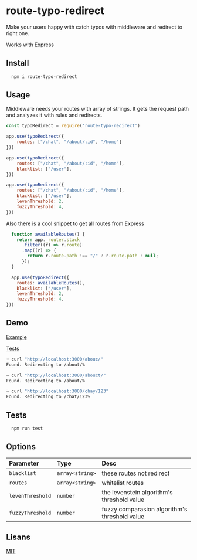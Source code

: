
# route-typo-redirect

Make your users happy with catch typos with middleware and redirect to right one. 

Works with Express

## Install 

```bash 
  npm i route-typo-redirect
```
    
## Usage
Middleware needs your routes with array of strings. It gets the request path and analyzes it with rules and redirects.

```js
const typoRedirect = require('route-typo-redirect')

app.use(typoRedirect({
    routes: ["/chat", "/about/:id", "/home"]
}))

app.use(typoRedirect({
    routes: ["/chat", "/about/:id", "/home"],
    blacklist: ["/user"],
}))

app.use(typoRedirect({
    routes: ["/chat", "/about/:id", "/home"],
    blacklist: ["/user"],
    levenThreshold: 2,
    fuzzyThreshold: 4,
}))
```

Also there is a cool snippet to get all routes from Express

```js
  function availableRoutes() {
    return app._router.stack
      .filter((r) => r.route)
      .map((r) => {
        return r.route.path !== "/" ? r.route.path : null;
      });
  }

  app.use(typoRedirect({
    routes: availableRoutes(),
    blacklist: ["/user"],
    levenThreshold: 2,
    fuzzyThreshold: 4,
}))
```

## Demo

[Example](https://github.com/snowron/route-typo-redirect/blob/master/example/app.js)

[Tests](https://github.com/snowron/route-typo-redirect/blob/master/index.test.js)


```bash
➜ curl "http://localhost:3000/abouc/"           
Found. Redirecting to /about/%                                                                                                                                                                             

➜ curl "http://localhost:3000/abouct/"
Found. Redirecting to /about/%    

➜ curl "http://localhost:3000/chay/123"
Found. Redirecting to /chat/123%     
```

## Tests

```bash
  npm run test
```

## Options

| Parameter        | Type            | Desc                                          |
| :--------------- | :-------------- | :-------------------------------------------- |
| `blacklist`      | `array<string>` | these routes not redirect                     |
| `routes`         | `array<string>` | whitelist routes                              |
| `levenThreshold` | `number`        | the levenstein algorithm's threshold value    |
| `fuzzyThreshold` | `number`        | fuzzy comparasion algorithm's threshold value |

  
## Lisans

[MIT](https://choosealicense.com/licenses/mit/)

  